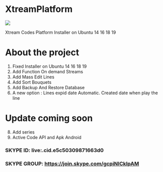 # XtreamPlatform
<img src="https://github.com/XtreamPlatform/XtreamPlatform-Addoms/blob/master/Xtream-Addons.jpg?raw=true">

Xtream Codes Platform Installer on Ubuntu 14 16 18 19

# About the project

1.  Fixed Installer on Ubuntu 14 16 18 19
2. Add Function On demand Streams
3. Add Mass Edit Lines
4. Add Sort Bouquets
5. Add Backup And Restore Database
6. A new option : Lines expid date Automatic. Created date when play the line
# Update coming soon 
8. Add series
7. Active Code API and Apk Android 



### SKYPE ID:    live:.cid.e5c50309871663d0
### SKYPE GROUP: https://join.skype.com/gcpiNICkIpAM
